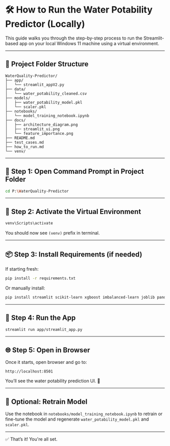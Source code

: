 
# 🛠️ How to Run the Water Potability Predictor (Locally)

This guide walks you through the step-by-step process to run the Streamlit-based app on your local Windows 11 machine using a virtual environment.

---

## 📁 Project Folder Structure

```
WaterQuality-Predictor/
├── app/
│   └── streamlit_appV2.py
├── data/
│   └── water_potability_cleaned.csv
├── models/
│   ├── water_potability_model.pkl
│   └── scaler.pkl
├── notebooks/
│   └── model_training_notebook.ipynb
├── docs/
│   ├── architecture_diagram.png
│   ├── streamlit_ui.png   
│   └── feature_importance.png
├── README.md
├── test_cases.md 
├── how_to_run.md
└── venv/
```

---

## 🧱 Step 1: Open Command Prompt in Project Folder

```bash
cd P:\WaterQuality-Predictor
```

---

## 🐍 Step 2: Activate the Virtual Environment

```bash
venv\Scripts\activate
```

You should now see `(venv)` prefix in terminal.

---

## 📦 Step 3: Install Requirements (if needed)

If starting fresh:

```bash
pip install -r requirements.txt
```

Or manually install:

```bash
pip install streamlit scikit-learn xgboost imbalanced-learn joblib pandas numpy matplotlib seaborn
```

---

## 🚀 Step 4: Run the App

```bash
streamlit run app/streamlit_app.py
```

---

## 🌐 Step 5: Open in Browser

Once it starts, open browser and go to:

```
http://localhost:8501
```

You’ll see the water potability prediction UI. 🎉

---

## 🔁 Optional: Retrain Model

Use the notebook in `notebooks/model_training_notebook.ipynb` to retrain or fine-tune the model and regenerate `water_potability_model.pkl` and `scaler.pkl`.

---

✅ That’s it! You're all set.
